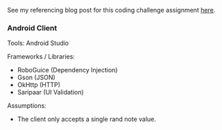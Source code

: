 See my referencing blog post for this coding challenge assignment [here](http://davidpaulweber.com/post/2017-09-07-coin-dispense-coding-challenge/).

### Android Client
Tools: Android Studio

Frameworks / Libraries: 

* RoboGuice (Dependency Injection)
* Gson (JSON)
* OkHttp (HTTP)
* Saripaar (UI Validation)

Assumptions:

* The client only accepts a single rand note value.
